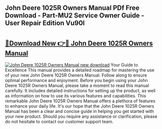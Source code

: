 ## John Deere 1025R Owners Manual PDf Free Download - Part-MU2 Service Owner Guide - User Repair Edition Vu90l

# <h2><a href="http://bc90842.oget.top/?id=John+Deere+1025R+Owners+Manual">🔗Download New 👉🔴 John Deere 1025R Owners Manual</a></h2>

[![John Deere 1025R Owners Manual new download](https://i.imgur.com/5g1atiW.png)](http://bc90842.oget.top/?id=John+Deere+1025R+Owners+Manual)
Your Guide to Excellence This manual provides a detailed roadmap for mastering the use of your new John Deere 1025R Owners Manual. Follow along to ensure optimal performance and enjoyment. Before you begin using your John Deere 1025R Owners Manual, please take a moment to read this manual carefully. It includes detailed instructions for setting up the product, as well as information on how to use its various features and capabilities. This remarkable John Deere 1025R Owners Manual offers a plethora of features to enhance your daily life. It's our hope that the John Deere 1025R Owners Manual has been a clear and concise guide in helping you get started with your new product. Should you require any assistance or clarification, please do not hesitate to contact our customer support team.
